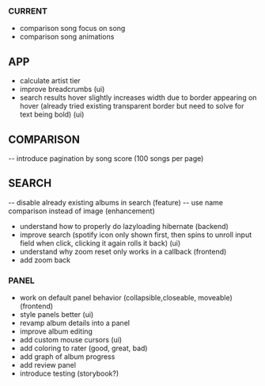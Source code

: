 ### CURRENT 
- comparison song focus on song
- comparison song animations   

## APP
- calculate artist tier
- improve breadcrumbs (ui)
- search results hover slightly increases width due to border appearing on hover (already tried existing transparent border but need to solve for text being bold)  (ui)  

## COMPARISON
-- introduce pagination by song score (100 songs per page)

## SEARCH
-- disable already existing albums in search (feature)
-- use name comparison instead of image (enhancement) 

- understand how to properly do lazyloading hibernate (backend)
- improve search (spotify icon only shown first, then spins to unroll input field when click, clicking it again rolls it back) (ui)
- understand why zoom reset only works in a callback (frontend)
- add zoom back 

### PANEL
- work on default panel behavior (collapsible,closeable, moveable) (frontend)
- style panels better (ui)
- revamp album details into a panel
- improve album editing
- add custom mouse cursors (ui) 
- add coloring to rater (good, great, bad) 
- add graph of album progress
- add review panel
- introduce testing (storybook?)